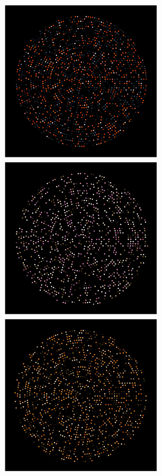 
![shape](../project_images/missing_0.jpg?raw=true "shape")

![shape](../project_images/missing_1.jpg?raw=true "shape")

![shape](../project_images/missing_2.jpg?raw=true "shape")